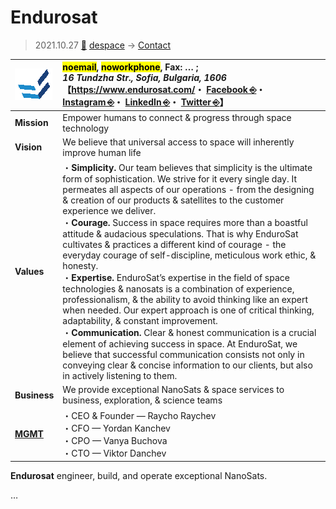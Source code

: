 # Endurosat
> 2021.10.27 [🚀](../../index/index.md) [despace](../index.md) → [Contact](../contact.md)

|[![](../f/contact/e/endurosat_logo1_thumb.png)](../f/contact/e/endurosat_logo1.png)|<mark>noemail</mark>, <mark>noworkphone</mark>, Fax: … ;<br> *16 Tundzha Str., Sofia, Bulgaria, 1606*<br> 【<https://www.endurosat.com/>・ [Facebook ⎆](https://www.facebook.com/EnduroSat)・ [Instagram ⎆](https://www.instagram.com/endurosat)・ [LinkedIn ⎆](https://www.linkedin.com/company/endurosat)・ [Twitter ⎆](https://twitter.com/endurosat)】|
|:--|:--|
|**Mission**|Empower humans to connect & progress through space technology|
|**Vision**|We believe that universal access to space will inherently improve human life|
|**Values**|・**Simplicity.** Our team believes that simplicity is the ultimate form of sophistication. We strive for it every single day. It permeates all aspects of our operations - from the designing & creation of our products & satellites to the customer experience we deliver.<br> ・**Courage.** Success in space requires more than a boastful attitude & audacious speculations. That is why EnduroSat cultivates & practices a different kind of courage - the everyday courage of self-discipline, meticulous work ethic, & honesty.<br> ・**Expertise.** EnduroSat’s expertise in the field of space technologies & nanosats is a combination of experience, professionalism, & the ability to avoid thinking like an expert when needed. Our expert approach is one of critical thinking, adaptability, & constant improvement.<br> ・**Communication.** Clear & honest communication is a crucial element of achieving success in space. At EnduroSat, we believe that successful communication consists not only in conveying clear & concise information to our clients, but also in actively listening to them.|
|**Business**|We provide exceptional NanoSats & space services to business, exploration, & science teams|
|**[MGMT](../mgmt.md)**|・CEO & Founder — Raycho Raychev<br> ・CFO — Yordan Kanchev<br> ・CPO — Vanya Buchova<br> ・CTO — Viktor Danchev|

**Endurosat** engineer, build, and operate exceptional NanoSats.

<p style="page-break-after:always"> </p>

…
